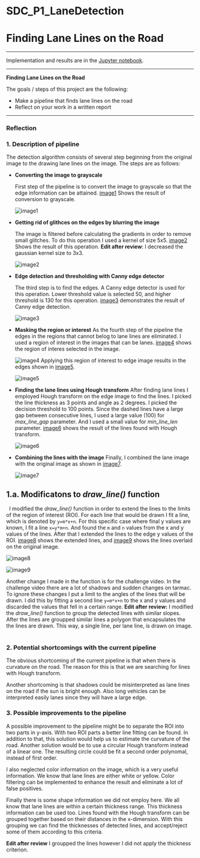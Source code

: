 # SDC_P1_LaneDetection

# **Finding Lane Lines on the Road** 

---
Implementation and results are in the [Jupyter notebook](./P1.ipynb).

---

**Finding Lane Lines on the Road**

The goals / steps of this project are the following:
* Make a pipeline that finds lane lines on the road
* Reflect on your work in a written report


[//]: # (Image References)

[image1]: ./examples/grayscale.png "Grayscale"
[image2]: ./examples/blurred.png "Blurring"
[image3]: ./examples/edges.png "Edges"
[image4]: ./examples/roi_original.png "ROI - Original Image"
[image5]: ./examples/roi_edges.png "ROI - Edges"
[image6]: ./examples/hough_transform.png.png "Hough Transform"
[image7]: ./examples/lane_lines.png "Lane Lines"
[image8]: ./examples/draw_lines.png "Draw Lines Modification"
[image9]: ./examples/draw_lines2.png "Final Lane Lines"

---

### Reflection

### 1. Description of pipeline

The detection algorithm consists of several step beginning from the original image to the drawing lane lines on the image. The steps are as follows:

* __Converting the image to grayscale__

  First step of the pipeline is to convert the image to grayscale so that the edge information can be attained. [image1] Shows the result of conversion to grayscale.
  
  ![image1]
* __Getting rid of glithces on the edges by blurring the image__

  The image is filtered before calculating the gradients in order to remove small glitches. To do this operation I used a kernel of size 5x5. [image2] Shows the result of this operation. **Edit after review**: I decreased the gaussian kernel size to 3x3.
  
  ![image2]
* __Edge detection and thresholding with Canny edge detector__

  The third step is to find the edges. A Canny edge detector is used for this operation. Lower threshold value is selected 50, and higher threshold is 130 for this operation. [image3] demonstrates the result of Canny edge detection.
  
  ![image3]
* __Masking the region or interest__
  As the fourth step of the pipeline the edges in the regions that cannot belog to lane lines are eliminated. I used a region of interest in the images that can be lanes. [image4] shows the region of interes selected in the image.
  
  ![image4]
  Applying this region of interest to edge image results in the edges shown in [image5].

  ![image5] 
* __Finding the lane lines using Hough transform__
  After finding lane lines I employed Hough transform on the edge image to find the lines. I picked the line thickness as 3 points and angle as 2 degrees. I picked the decision threshold to 100 points. Since the dashed lines have a large gap between consecutive lines, I used a large value (100) for *max_line_gap* parameter. And I used a small value for *min_line_len* parameter. [image6] shows the result of the lines found with Hough transform.
  
  ![image6] 
  
* __Combining the lines with the image__
  Finally, I combined the lane image with the original image as shown in [image7].
  
  ![image7] 

## 1.a. Modificatons to *draw_line()* function
   I modified the *draw_line()* function in order to extend the lines to the limits of the region of interest (ROI). For each line that would be drawn I fit a line, which is denoted by `y=m*x+n`. For this specific case where final y values are known, I fit a line `x=y*m+n`. And found the `m` and `n` values from the x and y values of the lines. After that I extended the lines to the edge y values of the ROI. [image8] shows the extended lines, and [image9] shows the lines overlaid on the original image.
   
  ![image8]
  
  ![image9] 
  
  Another change I made in the function is for the challenge video. In the challenge video there are a lot of shadows and sudden changes on tarmac. To ignore these changes I put a limit to the angles of the lines that will be drawn. I did this by fitting a second line `y=m*x+n` to the x and y values and discarded the values that fell in a certain range.
  **Edit after review:**
  I modified the *draw_line()* function to group the detected lines with similar slopes. After the lines are groupped similar lines a polygon that encapsulates the the lines are drawn. This way, a single line, per lane line, is drawn on image. 
  
  
### 2. Potential shortcomings with the current pipeline

The obvious shortcoming of the current pipeline is that when there is curvature on the road. The reason for this is that we are searching for lines with Hough transform. 

Another shortcoming is that shadows could be misinterpreted as lane lines on the road if the sun is bright enough. Also long vehicles can be interpreted easily lanes since they will have a large edge. 


### 3. Possible improvements to the pipeline

A possible improvement to the pipeline might be to separate the ROI into two parts in y-axis. With two ROI parts a better line fitting can be found. In addition to that, this solution would help us to estimate the curvature of the road. Another solution would be to use a circular Hough transform instead of a linear one. The resulting circle could be fit a second order polynomal, instead of first order.

I also neglected color information on the image, which is a very useful information. We know that lane lines are either white or yellow. Color filtering can be implemented to enhance the result and eliminate a lot of false positives.

Finally there is some shape information we did not employ here. We all know that lane lines are within a certain thickness range. This thickness information can be used too. Lines found with the Hough transform can be grouped together based on their distances in the x-dimension. With this grouping we can find the thicknesses of detected lines, and accept/reject some of them according to this criteria. 

**Edit after review** 
I groupped the lines however I did not apply the thickness criterion.
